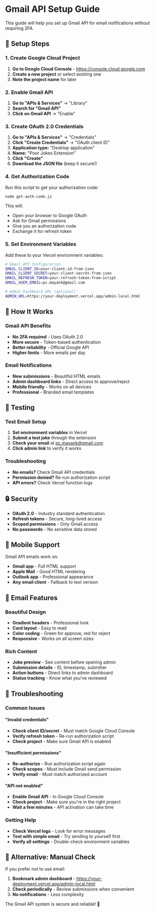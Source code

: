 # Gmail API Setup Guide

This guide will help you set up Gmail API for email notifications without requiring 2FA.

## 🔧 Setup Steps

### 1. Create Google Cloud Project

1. **Go to Google Cloud Console** - https://console.cloud.google.com
2. **Create a new project** or select existing one
3. **Note the project name** for later

### 2. Enable Gmail API

1. **Go to "APIs & Services"** → "Library"
2. **Search for "Gmail API"**
3. **Click on Gmail API** → "Enable"

### 3. Create OAuth 2.0 Credentials

1. **Go to "APIs & Services"** → "Credentials"
2. **Click "Create Credentials"** → "OAuth client ID"
3. **Application type:** "Desktop application"
4. **Name:** "Poor Jokes Extension"
5. **Click "Create"**
6. **Download the JSON file** (keep it secure!)

### 4. Get Authorization Code

Run this script to get your authorization code:

```bash
node get-auth-code.js
```

This will:
- Open your browser to Google OAuth
- Ask for Gmail permissions
- Give you an authorization code
- Exchange it for refresh token

### 5. Set Environment Variables

Add these to your Vercel environment variables:

```bash
# Gmail API Configuration
GMAIL_CLIENT_ID=your-client-id-from-json
GMAIL_CLIENT_SECRET=your-client-secret-from-json
GMAIL_REFRESH_TOKEN=your-refresh-token-from-script
GMAIL_USER_EMAIL=pc.mayank@gmail.com

# Admin Dashboard URL (optional)
ADMIN_URL=https://your-deployment.vercel.app/admin-local.html
```

## 🎯 How It Works

### Gmail API Benefits
- **No 2FA required** - Uses OAuth 2.0
- **More secure** - Token-based authentication
- **Better reliability** - Official Google API
- **Higher limits** - More emails per day

### Email Notifications
- **New submissions** - Beautiful HTML emails
- **Admin dashboard links** - Direct access to approve/reject
- **Mobile friendly** - Works on all devices
- **Professional** - Branded email templates

## 🧪 Testing

### Test Email Setup
1. **Set environment variables** in Vercel
2. **Submit a test joke** through the extension
3. **Check your email** at pc.mayank@gmail.com
4. **Click admin link** to verify it works

### Troubleshooting
- **No emails?** Check Gmail API credentials
- **Permission denied?** Re-run authorization script
- **API errors?** Check Vercel function logs

## 🔒 Security

- **OAuth 2.0** - Industry standard authentication
- **Refresh tokens** - Secure, long-lived access
- **Scoped permissions** - Only Gmail access
- **No passwords** - No sensitive data stored

## 📱 Mobile Support

Gmail API emails work on:
- **Gmail app** - Full HTML support
- **Apple Mail** - Good HTML rendering
- **Outlook app** - Professional appearance
- **Any email client** - Fallback to text version

## 🎨 Email Features

### Beautiful Design
- **Gradient headers** - Professional look
- **Card layout** - Easy to read
- **Color coding** - Green for approve, red for reject
- **Responsive** - Works on all screen sizes

### Rich Content
- **Joke preview** - See content before opening admin
- **Submission details** - ID, timestamp, submitter
- **Action buttons** - Direct links to admin dashboard
- **Status tracking** - Know what you've reviewed

## 🚨 Troubleshooting

### Common Issues

#### "Invalid credentials"
- **Check client ID/secret** - Must match Google Cloud Console
- **Verify refresh token** - Re-run authorization script
- **Check project** - Make sure Gmail API is enabled

#### "Insufficient permissions"
- **Re-authorize** - Run authorization script again
- **Check scopes** - Must include Gmail send permission
- **Verify email** - Must match authorized account

#### "API not enabled"
- **Enable Gmail API** - In Google Cloud Console
- **Check project** - Make sure you're in the right project
- **Wait a few minutes** - API activation can take time

### Getting Help
- **Check Vercel logs** - Look for error messages
- **Test with simple email** - Try sending to yourself first
- **Verify all settings** - Double-check environment variables

## 🔄 Alternative: Manual Check

If you prefer not to use email:
1. **Bookmark admin dashboard** - https://your-deployment.vercel.app/admin-local.html
2. **Check periodically** - Review submissions when convenient
3. **No notifications** - Less complexity

The Gmail API system is secure and reliable! 🎉
